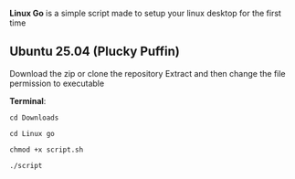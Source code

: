 **Linux Go** is a simple script made to setup your linux desktop for the first time 

## Ubuntu 25.04 (Plucky Puffin)

Download the zip or clone the repository 
Extract and then change the file permission to executable 

**Terminal**: 

`cd Downloads` 

`cd Linux go`

`chmod +x script.sh` 

`./script`

